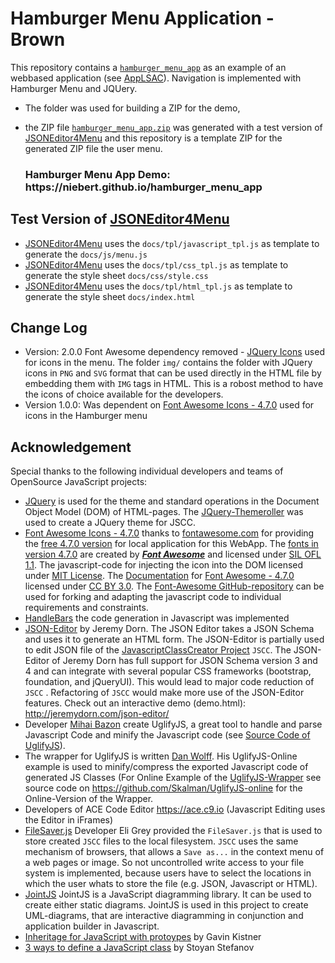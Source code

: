 # Hamburger Menu Application -  Brown
This repository contains a [`hamburger_menu_app`](https://niebert.github.io/hamburger_menu_app) as an example of an webbased application (see [AppLSAC](https://en.wikiversity.org/wiki/WebApps_with_LocalStorage_and_AppCache)). Navigation is implemented with Hamburger Menu and JQUery.
* The folder was used for building a ZIP for the demo,
* the ZIP file [`hamburger_menu_app.zip`](https://github.com/niebert/hamburger_menu_app/archive/master.zip) was generated with a test version of [JSONEditor4Menu](https://niebert.github.io/hamburger-menu-creator) and this repository is a template ZIP for the generated ZIP file the user menu.


   <h3>Hamburger Menu App Demo: https://niebert.github.io/hamburger_menu_app </h3>


## Test Version of [JSONEditor4Menu](https://niebert.github.io/hamburger-menu-creator)
* [JSONEditor4Menu](https://github.com/niebert/hamburger-menu-creator/tree/master/docs/tpl) uses the `docs/tpl/javascript_tpl.js` as template to generate the  `docs/js/menu.js`
* [JSONEditor4Menu](https://github.com/niebert/hamburger-menu-creator/tree/master/docs/tpl) uses the `docs/tpl/css_tpl.js` as template to generate the  style sheet `docs/css/style.css`
* [JSONEditor4Menu](https://github.com/niebert/hamburger-menu-creator/tree/master/docs/tpl) uses the `docs/tpl/html_tpl.js` as template to generate the  style sheet `docs/index.html`



## Change Log
* Version: 2.0.0 Font Awesome dependency removed - [JQuery Icons](https://jqueryui.com) used for icons in the menu. The folder `img/` contains the folder with JQuery icons in `PNG` and `SVG` format that can be used directly in the HTML file by embedding them with `IMG` tags in HTML. This is a robost method to have the icons of choice available for the developers.
* Version 1.0.0: Was dependent on [Font Awesome Icons - 4.7.0](https://fontawesome.com/v4.7.0/icons/) used for icons in the Hamburger menu

## Acknowledgement
Special thanks to the following individual developers and teams of OpenSource JavaScript projects:
* [JQuery](https://jqueryui.com) is used for the theme and standard operations in the Document Object Model (DOM) of HTML-pages. The [JQuery-Themeroller](https://jqueryui.com/themeroller/) was used to create a JQuery theme for JSCC.
* [Font Awesome Icons - 4.7.0](https://fontawesome.com/v4.7.0/icons/) thanks to [fontawesome.com](https://fontawesome.com) for providing the [free 4.7.0 version](https://fontawesome.com/v4.7.0/icons/) for local application for this WebApp. The [fonts in version 4.7.0](https://fontawesome.com/v4.7.0/icons/) are created by ***[Font Awesome](https://fontawesome.com)*** and
licensed under [SIL OFL 1.1](http://scripts.sil.org/OFL). The javascript-code for injecting the icon into the DOM licensed under [MIT License](http://opensource.org/licenses/mit-license.html). The
[Documentation](https://fontawesome.com/v4.7.0/examples/) for [Font Awesome - 4.7.0](https://fontawesome.com/v4.7.0/icons/) licensed under [CC BY 3.0](http://creativecommons.org/licenses/by/3.0/). The [Font-Awesome GitHub-repository](https://github.com/FortAwesome/Font-Awesome) can be used for forking and adapting the javascript code to individual requirements and constraints.
* [HandleBars](http://handlebarsjs.com/) the code generation in Javascript was implemented
* [JSON-Editor](https://github.com/jdorn/json-editor) by Jeremy Dorn. The JSON Editor takes a JSON Schema and uses it to generate an HTML form. The JSON-Editor is partially used to edit JSON file of the [JavascriptClassCreator Project](https://niebert.github.io/JavascriptClassCreator) `JSCC`.
The JSON-Editor of Jeremy Dorn has full support for JSON Schema version 3 and 4 and can integrate with several popular CSS frameworks (bootstrap, foundation, and jQueryUI). This would lead to major code reduction of `JSCC` . Refactoring of `JSCC` would make more use of the JSON-Editor features. Check out an interactive demo (demo.html): http://jeremydorn.com/json-editor/
* Developer [Mihai Bazon](http://lisperator.net/) create UglifyJS, a great tool to handle and parse Javascript Code and minify the Javascript code (see [Source Code of UglifyJS](https://github.com/mishoo/UglifyJS2)).
* The wrapper for UglifyJS is written [Dan Wolff](http://danwolff.se/). His UglifyJS-Online example is used to minify/compress the exported Javascript code of generated JS Classes (For Online Example of the [UglifyJS-Wrapper](https://skalman.github.io/UglifyJS-online/) see source code on https://github.com/Skalman/UglifyJS-online for the Online-Version of the Wrapper.
* Developers of ACE Code Editor https://ace.c9.io (Javascript Editing uses the Editor in iFrames)
* [FileSaver.js](https://github.com/eligrey/FileSaver.js) Developer Eli Grey provided the `FileSaver.js` that is used to store created `JSCC` files to the local filesystem. `JSCC` uses the same mechanism of browsers, that allows a `Save as...` in the context menu of a web pages or image. So not uncontrolled write access to your file system is implemented, because users have to select the locations in which the user whats to store the file (e.g. JSON, Javascript or HTML).
* [JointJS](https://github.com/clientIO/joint) JointJS is a JavaScript diagramming library. It can be used to create either static diagrams. JointJS is used in this project to create UML-diagrams, that are interactive diagramming in conjunction and application builder in Javascript.
* [Inheritage for JavaScript with protoypes](http://phrogz.net/js/classes/OOPinJS2.html) by Gavin Kistner
* [3 ways to define a JavaScript class](https://www.phpied.com/3-ways-to-define-a-javascript-class/) by Stoyan Stefanov
